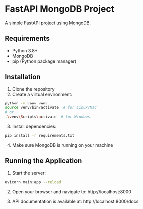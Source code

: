 # FastAPI MongoDB Project

A simple FastAPI project using MongoDB.

## Requirements

- Python 3.8+
- MongoDB
- pip (Python package manager)

## Installation

1. Clone the repository
2. Create a virtual environment:
```bash
python -m venv venv
source venv/bin/activate  # for Linux/Mac
# or
.\venv\Scripts\activate  # for Windows
```

3. Install dependencies:
```bash
pip install -r requirements.txt
```

4. Make sure MongoDB is running on your machine

## Running the Application

1. Start the server:
```bash
uvicorn main:app --reload
```

2. Open your browser and navigate to: http://localhost:8000

3. API documentation is available at: http://localhost:8000/docs 
